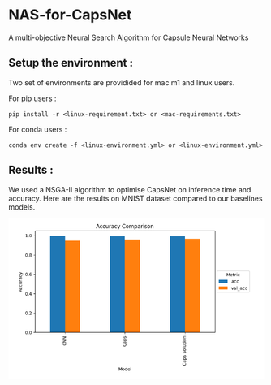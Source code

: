 # NAS-for-CapsNet
A multi-objective Neural Search Algorithm for Capsule Neural Networks

## Setup the environment :

Two set of environments are providided for mac m1 and linux users.

For pip users :
```
pip install -r <linux-requirement.txt> or <mac-requirements.txt>
```

For conda users :
```
conda env create -f <linux-environment.yml> or <linux-environment.yml>
```

## Results :

We used a NSGA-II algorithm to optimise CapsNet on inference time and accuracy. Here are the results on MNIST dataset compared to our baselines models.

![alt text](https://github.com/MathieuCherpitel/Fast-CapsNets/blob/main/res/accuracy_comparison.png?raw=true)